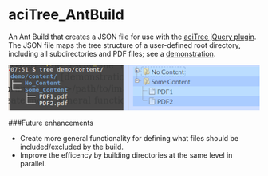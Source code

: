 # aciTree_AntBuild
An Ant Build that creates a JSON file for use with the [aciTree jQuery plugin](http://plugins.jquery.com/aciTree/). The JSON file maps the tree structure of a user-defined root directory, including all subdirectories and PDF files; see a [demonstration](http://andyandy1992.github.io/aciTree_AntBuild/demo).

![Example of the mapping](/screenshots/Map.png?raw=true "Example of such a mapping")

###Future enhancements
- Create more general functionality for defining what files should be included/excluded by the build.
- Improve the efficency by building directories at the same level in parallel.
